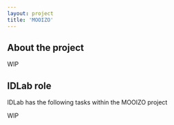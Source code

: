 ```yaml
---
layout: project
title: 'MOOIZO'
---
```


## About the project

WIP

## IDLab role

IDLab has the following tasks within the MOOIZO project

WIP
